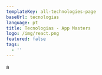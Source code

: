 ```yaml
---
templateKey: all-technologies-page
baseUrl: tecnologias
language: pt
title: Tecnologias - App Masters
logo: /img/react.png
featured: false
tags:
  - ''
---
```

a

